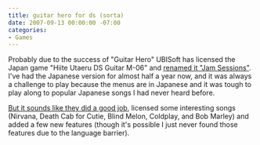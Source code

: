 ```yaml
---
title: guitar hero for ds (sorta)
date: 2007-09-13 00:00:00 -07:00
categories:
- Games
---
```


<p>Probably due to the success of "Guitar Hero" UBISoft has licensed the Japan game "Hiite Utaeru DS Guitar M-06" and <a href="http://www.kk.org/cooltools/archives/001878.php">renamed it "Jam Sessions"</a>. I've had the Japanese version for almost half a year now, and it was always a challenge to play because the menus are in Japanese and it was tough to play along to popular Japanese songs I had never heard before.</p>

<p><a href="http://www.gamespot.com/ds/puzzle/jamsessions/news.html">But it sounds like they did a good job</a>, licensed some interesting songs (Nirvana, Death Cab for Cutie, Blind Melon, Coldplay, and Bob Marley) and added a few new features (though it's possible I just never found those features due to the language barrier).</p>
